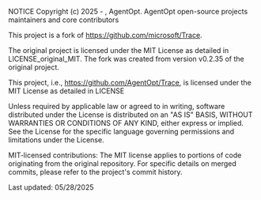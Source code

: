 NOTICE
Copyright (c) 2025 - , AgentOpt. AgentOpt open-source projects maintainers and core contributors

This project is a fork of https://github.com/microsoft/Trace.

The original project is licensed under the MIT License as detailed in LICENSE_original_MIT. The fork was created from version v0.2.35 of the original project.

This project, i.e., https://github.com/AgentOpt/Trace, is licensed under the MIT License as detailed in LICENSE

Unless required by applicable law or agreed to in writing, software distributed under the License is distributed on an "AS IS" BASIS, WITHOUT WARRANTIES OR CONDITIONS OF ANY KIND, either express or implied. See the License for the specific language governing permissions and limitations under the License.

MIT-licensed contributions: The MIT license applies to portions of code originating from the original repository. For specific details on merged commits, please refer to the project's commit history.

Last updated: 05/28/2025